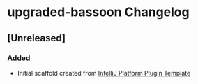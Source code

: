 <!-- Keep a Changelog guide -> https://keepachangelog.com -->

# upgraded-bassoon Changelog

## [Unreleased]
### Added
- Initial scaffold created from [IntelliJ Platform Plugin Template](https://github.com/JetBrains/intellij-platform-plugin-template)
